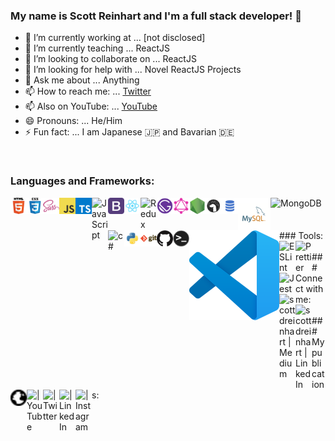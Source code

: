 ### My name is Scott Reinhart and I'm a full stack developer! 👋
- 🔭 I’m currently working at ... [not disclosed]
- 🌱 I’m currently teaching ... ReactJS
- 👯 I’m looking to collaborate on ... ReactJS
- 🤔 I’m looking for help with ... Novel ReactJS Projects
- 💬 Ask me about ... Anything
- 📫 How to reach me: ... [Twitter](https://twitter.com/scottdreinhart)
- 📫 Also on YouTube: ... [YouTube](http://)
- 😄 Pronouns: ... He/Him
- ⚡ Fun fact: ... I am Japanese 🇯🇵 and Bavarian 🇩🇪
<br />

### Languages and Frameworks:
<img align="left" alt="HTML5" width="26px" src="https://raw.githubusercontent.com/github/explore/80688e429a7d4ef2fca1e82350fe8e3517d3494d/topics/html/html.png" />
<img align="left" alt="CSS3" width="26px" src="https://raw.githubusercontent.com/github/explore/80688e429a7d4ef2fca1e82350fe8e3517d3494d/topics/css/css.png" />
<img align="left" alt="Sass" width="26px" src="https://raw.githubusercontent.com/github/explore/80688e429a7d4ef2fca1e82350fe8e3517d3494d/topics/sass/sass.png" />
<img align="left" alt="JavaScript" width="26px" src="https://raw.githubusercontent.com/github/explore/80688e429a7d4ef2fca1e82350fe8e3517d3494d/topics/javascript/javascript.png" />
<img align="left" alt="JavaScript" width="26px" src="https://raw.githubusercontent.com/github/explore/80688e429a7d4ef2fca1e82350fe8e3517d3494d/topics/typescript/typescript.png" />
<img align="left" alt="JavaScript" width="26px" src="https://avatars1.githubusercontent.com/u/28916798?s=200&v=4" />
<img align="left" alt="JavaScript" width="26px" src="https://raw.githubusercontent.com/github/explore/80688e429a7d4ef2fca1e82350fe8e3517d3494d/topics/bootstrap/bootstrap.png" />
<img align="left" alt="React" width="26px" src="https://raw.githubusercontent.com/github/explore/80688e429a7d4ef2fca1e82350fe8e3517d3494d/topics/react/react.png" />
<img align="left" alt="Redux" width="26px" src="https://raw.githubusercontent.com/reduxjs/redux/master/logo/logo.png" />
<img align="left" alt="Gatsby" width="26px" src="https://raw.githubusercontent.com/github/explore/e94815998e4e0713912fed477a1f346ec04c3da2/topics/gatsby/gatsby.png" />
<img align="left" alt="GraphQL" width="26px" src="https://raw.githubusercontent.com/github/explore/80688e429a7d4ef2fca1e82350fe8e3517d3494d/topics/graphql/graphql.png" />
<img align="left" alt="Node.js" width="26px" src="https://raw.githubusercontent.com/github/explore/80688e429a7d4ef2fca1e82350fe8e3517d3494d/topics/nodejs/nodejs.png" />
<img align="left" alt="Deno" width="26px" src="https://raw.githubusercontent.com/github/explore/361e2821e2dea67711cde99c9c40ed357061cf27/topics/deno/deno.png" />
<img align="left" alt="SQL" width="26px" src="https://raw.githubusercontent.com/github/explore/80688e429a7d4ef2fca1e82350fe8e3517d3494d/topics/sql/sql.png" />
<img align="left" alt="MySQL" height="52px" src="https://raw.githubusercontent.com/github/explore/80688e429a7d4ef2fca1e82350fe8e3517d3494d/topics/mysql/mysql.png" />
<img align="left" alt="MongoDB" height="52px" src="https://avatars.githubusercontent.com/u/45798453?s=200&v=4" />
<img align="left" alt="c#" width="26px" src="https://user-images.githubusercontent.com/19507241/64484929-d4b1cd80-d236-11e9-8bbe-1872b473bd64.png" />
<img align="left" alt="python" width="26px" src="https://raw.githubusercontent.com/github/explore/80688e429a7d4ef2fca1e82350fe8e3517d3494d/topics/python/python.png" />
<br />
<br />
### Tools:
<img align="left" alt="Git" width="26px" src="https://raw.githubusercontent.com/github/explore/80688e429a7d4ef2fca1e82350fe8e3517d3494d/topics/git/git.png" />
<img align="left" alt="GitHub" width="26px" src="https://raw.githubusercontent.com/github/explore/78df643247d429f6cc873026c0622819ad797942/topics/github/github.png" />
<img align="left" alt="terminal" width="26px" src="https://raw.githubusercontent.com/github/explore/80688e429a7d4ef2fca1e82350fe8e3517d3494d/topics/terminal/terminal.png" />
<img align="left" alt="Visual Studio Code" width="144px" src="https://raw.githubusercontent.com/github/explore/80688e429a7d4ef2fca1e82350fe8e3517d3494d/topics/visual-studio-code/visual-studio-code.png" />
<img align="left" alt="ESLint" width="26px" src="https://cdn.jsdelivr.net/npm/simple-icons@3.4.1/icons/eslint.svg" />
<img align="left" alt="Prettier" width="26px" src="https://cdn.jsdelivr.net/npm/simple-icons@3.4.1/icons/prettier.svg" />
<img align="left" alt="Jest" width="26px" src="https://cdn.jsdelivr.net/npm/simple-icons@3.4.1/icons/jest.svg" />
<br />
<br />
### Connect with me:
<img align="left" alt="scottdreinhart | Medium" width="26px" src="https://cdn.jsdelivr.net/npm/simple-icons@3.4.1/icons/medium.svg" />
<img align="left" alt="scottdreinhart | LinkedIn" width="26px" src="https://cdn.jsdelivr.net/npm/simple-icons@v3/icons/linkedin.svg" />
<img align="left" alt="" width="26px" src="https://raw.githubusercontent.com/iconic/open-iconic/master/svg/globe.svg" />
<img align="left" alt=" | YouTube" width="26px" src="https://cdn.jsdelivr.net/npm/simple-icons@v3/icons/youtube.svg" />
<img align="left" alt=" | Twitter" width="26px" src="https://cdn.jsdelivr.net/npm/simple-icons@v3/icons/twitter.svg" />
<img align="left" alt=" | LinkedIn" width="26px" src="https://cdn.jsdelivr.net/npm/simple-icons@v3/icons/linkedin.svg" />
<img align="left" alt=" | Instagram" width="26px" src="https://cdn.jsdelivr.net/npm/simple-icons@v3/icons/instagram.svg" />
<br />
<br />
### My publications:
